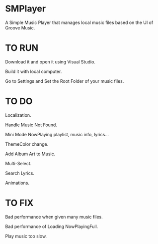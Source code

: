 # SMPlayer
A Simple Music Player that manages local music files based on the UI of Groove Music.

# TO RUN
Download it and open it using Visual Studio.

Build it with local computer.

Go to Settings and Set the Root Folder of your music files.

# TO DO

Localization.

Handle Music Not Found.

Mini Mode NowPlaying playlist, music info, lyrics...

ThemeColor change.

Add Album Art to Music.

Multi-Select.

Search Lyrics.

Animations.

# TO FIX

Bad performance when given many music files.

Bad performance of Loading NowPlayingFull.

Play music too slow.